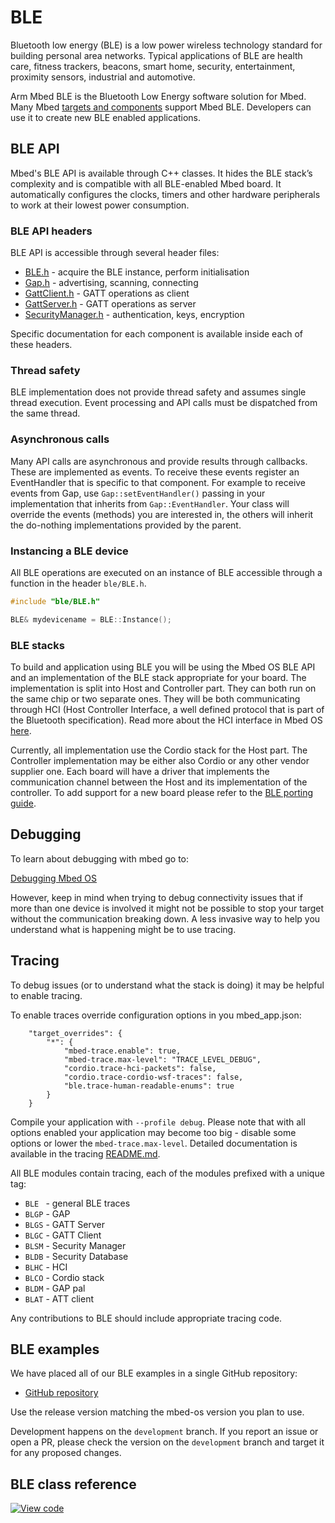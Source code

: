 # BLE 

Bluetooth low energy (BLE) is a low power wireless technology standard for building personal area networks. Typical
applications of BLE are health care, fitness trackers, beacons, smart home, security, entertainment, proximity sensors,
industrial and automotive.

Arm Mbed BLE is the Bluetooth Low Energy software solution for Mbed. Many Mbed
[targets and components](https://os.mbed.com/platforms/?mbed-enabled=15&connectivity=3) support Mbed BLE. Developers can
use it to create new BLE enabled applications.

## BLE API

Mbed's BLE API is available through C++ classes. It hides the BLE stack’s complexity and is compatible with all
BLE-enabled Mbed board. It automatically configures the clocks, timers and other hardware peripherals to work at their
lowest power consumption.

### BLE API headers

BLE API is accessible through several header files:

- [BLE.h](https://github.com/ARMmbed/mbed-os/blob/master/connectivity/FEATURE_BLE/include/ble/BLE.h) - acquire the BLE
  instance, perform initialisation
- [Gap.h](https://github.com/ARMmbed/mbed-os/blob/master/connectivity/FEATURE_BLE/include/ble/Gap.h) - advertising,
  scanning, connecting
- [GattClient.h](https://github.com/ARMmbed/mbed-os/blob/master/connectivity/FEATURE_BLE/include/ble/GattClient.h) -
  GATT operations as client
- [GattServer.h](https://github.com/ARMmbed/mbed-os/blob/master/connectivity/FEATURE_BLE/include/ble/GattServer.h) -
  GATT operations as server
- [SecurityManager.h](https://github.com/ARMmbed/mbed-os/blob/master/connectivity/FEATURE_BLE/include/ble/SecurityManager.h) -
  authentication, keys, encryption

Specific documentation for each component is available inside each of these headers.

### Thread safety

BLE implementation does not provide thread safety and assumes single thread execution. Event processing and API calls
must be dispatched from the same thread.

### Asynchronous calls

Many API calls are asynchronous and provide results through callbacks. These are implemented as events. To receive these
events register an EventHandler that is specific to that component. For example to receive events from Gap, use
`Gap::setEventHandler()` passing in your implementation that inherits from `Gap::EventHandler`. Your class will override
the events (methods) you are interested in, the others will inherit the do-nothing implementations provided by the parent.

### Instancing a BLE device

All BLE operations are executed on an instance of BLE accessible through a function in the header `ble/BLE.h`.

```cpp
#include "ble/BLE.h"

BLE& mydevicename = BLE::Instance();
```

### BLE stacks

To build and application using BLE  you will be using the Mbed OS BLE API and an implementation of the BLE stack
appropriate for your board. The implementation is split into Host and Controller part. They can both run on the same
chip or two separate ones. They will be both communicating through HCI (Host Controller Interface, a well defined
protocol that is part of the Bluetooth specification). Read more about the HCI interface in Mbed OS
[here](https://github.com/ARMmbed/mbed-os/blob/master/connectivity/FEATURE_BLE/include/ble/driver/doc/HCIAbstraction.md).

Currently, all implementation use the Cordio stack for the Host part. The Controller implementation may be either also
Cordio or any other vendor supplier one. Each board will have a driver that implements the communication channel
between the Host and its implementation of the controller. To add support for a new board please refer to the
[BLE porting guide](https://github.com/ARMmbed/mbed-os/blob/master/connectivity/FEATURE_BLE/include/ble/driver/doc/PortingGuide.md).

## Debugging

To learn about debugging with mbed go to:

[Debugging Mbed OS](../debug-test/index.html)

However, keep in mind when trying to debug connectivity issues that if more than one device is involved it might
not be possible to stop your target without the communication breaking down. A less invasive way to help you understand
what is happening might be to use tracing.

## Tracing

To debug issues (or to understand what the stack is doing) it may be helpful to enable tracing.

To enable traces override configuration options in you mbed_app.json:

```
    "target_overrides": {
        "*": {
            "mbed-trace.enable": true,
            "mbed-trace.max-level": "TRACE_LEVEL_DEBUG",
            "cordio.trace-hci-packets": false,
            "cordio.trace-cordio-wsf-traces": false,
            "ble.trace-human-readable-enums": true
        }
    }
```

Compile your application with `--profile debug`. Please note that with all options enabled your application may become
too big - disable some options or lower the `mbed-trace.max-level`. Detailed documentation is available in the tracing
[README.md](https://github.com/ARMmbed/mbed-os/blob/master/platform/mbed-trace/README.md).

All BLE modules contain tracing, each of the modules prefixed with a unique tag:
- `BLE ` - general BLE traces  
- `BLGP` - GAP
- `BLGS` - GATT Server
- `BLGC` - GATT Client
- `BLSM` - Security Manager
- `BLDB` - Security Database
- `BLHC` - HCI
- `BLCO` - Cordio stack
- `BLDM` - GAP pal
- `BLAT` - ATT client

Any contributions to BLE should include appropriate tracing code.

## BLE examples

We have placed all of our BLE examples in a single GitHub repository:
- [GitHub repository](https://github.com/ARMmbed/mbed-os-example-ble)

Use the release version matching the mbed-os version you plan to use.

Development happens on the `development` branch. If you report an issue or open a PR, please check the version on the
`development` branch and target it for any proposed changes.

## BLE class reference

[![View code](https://www.mbed.com/embed/?type=library)](https://os.mbed.com/docs/mbed-os/development/mbed-os-api-doxy/classble_1_1_b_l_e.html)
